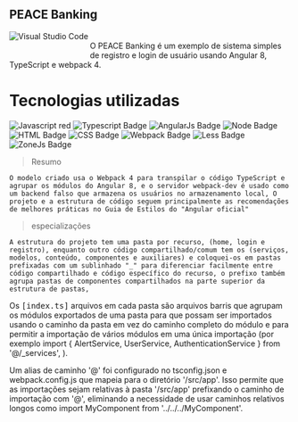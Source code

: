 ## PEACE Banking

<img align="left" alt="Visual Studio Code" style="margin-bottom: 30px;" src="https://i.ibb.co/j9KJjS1/image-processing20220103-23137-qi6bzk.jpg" />


</br>
 O PEACE Banking é um exemplo de sistema simples de registro e login de usuário usando Angular 8, TypeScript e webpack 4.
<br/>


# Tecnologias utilizadas
![Javascript red](https://img.shields.io/badge/-JavaScript-6633cc?style=flat-square&logo=JavaScript&logoColor=white) ![Typescript Badge](https://img.shields.io/badge/-Typescript-6633cc?style=flat-square&logo=Typescript&logoColor=white) ![AngularJs Badge](https://img.shields.io/badge/-AngularJS-6633cc?style=flat-square&logo=Angular&logoColor=white) ![Node Badge](https://img.shields.io/badge/-NodeJS-6633cc?style=flat-square&logo=Node.js&logoColor=white)  ![HTML Badge](https://img.shields.io/badge/-HTML-6633cc?style=flat-square&logo=HTML5&logoColor=white) ![CSS Badge](https://img.shields.io/badge/-CSS-6633cc?style=flat-square&logo=CSS3&logoColor=white) ![Webpack Badge](https://img.shields.io/badge/-Webpack-6633cc?style=flat-square&logo=Webpack&logoColor=white) ![Less Badge](https://img.shields.io/badge/-Less-6633cc?style=flat-square&logo=Less&logoColor=white)
![ZoneJs Badge](https://img.shields.io/badge/-ZoneJs-6633cc?style=flat-square&logo=Zone&logoColor=white)

> Resumo

    O modelo criado usa o Webpack 4 para transpilar o código TypeScript e agrupar os módulos do Angular 8, e o servidor webpack-dev é usado como um backend falso que armazena os usuários no armazenamento local, O projeto e a estrutura de código seguem principalmente as recomendações de melhores práticas no Guia de Estilos do "Angular oficial"
    
> especializações
    
    A estrutura do projeto tem uma pasta por recurso, (home, login e registro), enquanto outro código compartilhado/comum tem os (serviços, modelos, conteúdo, componentes e auxiliares) e coloquei-os em pastas prefixadas com um sublinhado "_" para diferenciar facilmente entre código compartilhado e código específico do recurso, o prefixo também agrupa pastas de componentes compartilhados na parte superior da estrutura de pastas,

</div>





Os   <kbd>[index.ts]</kbd> arquivos em cada pasta são arquivos barris que agrupam os módulos exportados de uma pasta para que possam ser importados usando o caminho da pasta em vez do caminho completo do módulo e para permitir a importação de vários módulos em uma única importação (por exemplo import { AlertService, UserService, AuthenticationService } from '@/_services', ).

Um alias de caminho '@' foi configurado no tsconfig.json e webpack.config.js que mapeia para o diretório '/src/app'. Isso permite que as importações sejam relativas à pasta '/src/app' prefixando o caminho de importação com '@', eliminando a necessidade de usar caminhos relativos longos como import MyComponent from '../../../MyComponent'.
























